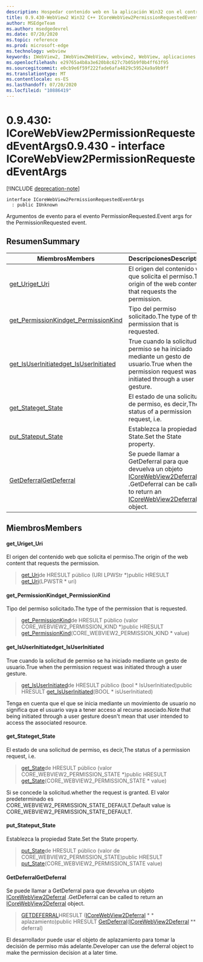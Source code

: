 ```yaml
---
description: Hospedar contenido web en la aplicación Win32 con el control Microsoft Edge WebView2
title: 0.9.430-WebView2 Win32 C++ ICoreWebView2PermissionRequestedEventArgs
author: MSEdgeTeam
ms.author: msedgedevrel
ms.date: 07/20/2020
ms.topic: reference
ms.prod: microsoft-edge
ms.technology: webview
keywords: IWebView2, IWebView2WebView, webview2, WebView, aplicaciones Win32, Win32, Edge, ICoreWebView2, ICoreWebView2Host, control de explorador, HTML Edge
ms.openlocfilehash: e29765a4b8a3e620b8c627c7b05b9f0b4ff63f95
ms.sourcegitcommit: e0cb9e6f59f222fade6afa4829c59524a9a9b9ff
ms.translationtype: MT
ms.contentlocale: es-ES
ms.lasthandoff: 07/20/2020
ms.locfileid: "10886419"
---
```

# <span data-ttu-id="99248-104">0.9.430: ICoreWebView2PermissionRequestedEventArgs</span><span class="sxs-lookup"><span data-stu-id="99248-104">0.9.430 - interface ICoreWebView2PermissionRequestedEventArgs</span></span> 

[!INCLUDE [deprecation-note](../../includes/deprecation-note.md)]

```
interface ICoreWebView2PermissionRequestedEventArgs
  : public IUnknown
```

<span data-ttu-id="99248-105">Argumentos de evento para el evento PermissionRequested.</span><span class="sxs-lookup"><span data-stu-id="99248-105">Event args for the PermissionRequested event.</span></span>

## <span data-ttu-id="99248-106">Resumen</span><span class="sxs-lookup"><span data-stu-id="99248-106">Summary</span></span>

 <span data-ttu-id="99248-107">Miembros</span><span class="sxs-lookup"><span data-stu-id="99248-107">Members</span></span>                        | <span data-ttu-id="99248-108">Descripciones</span><span class="sxs-lookup"><span data-stu-id="99248-108">Descriptions</span></span>
--------------------------------|---------------------------------------------
[<span data-ttu-id="99248-109">get_Uri</span><span class="sxs-lookup"><span data-stu-id="99248-109">get_Uri</span></span>](#get_uri) | <span data-ttu-id="99248-110">El origen del contenido web que solicita el permiso.</span><span class="sxs-lookup"><span data-stu-id="99248-110">The origin of the web content that requests the permission.</span></span>
[<span data-ttu-id="99248-111">get_PermissionKind</span><span class="sxs-lookup"><span data-stu-id="99248-111">get_PermissionKind</span></span>](#get_permissionkind) | <span data-ttu-id="99248-112">Tipo del permiso solicitado.</span><span class="sxs-lookup"><span data-stu-id="99248-112">The type of the permission that is requested.</span></span>
[<span data-ttu-id="99248-113">get_IsUserInitiated</span><span class="sxs-lookup"><span data-stu-id="99248-113">get_IsUserInitiated</span></span>](#get_isuserinitiated) | <span data-ttu-id="99248-114">True cuando la solicitud de permiso se ha iniciado mediante un gesto de usuario.</span><span class="sxs-lookup"><span data-stu-id="99248-114">True when the permission request was initiated through a user gesture.</span></span>
[<span data-ttu-id="99248-115">get_State</span><span class="sxs-lookup"><span data-stu-id="99248-115">get_State</span></span>](#get_state) | <span data-ttu-id="99248-116">El estado de una solicitud de permiso, es decir,</span><span class="sxs-lookup"><span data-stu-id="99248-116">The status of a permission request, i.e.</span></span>
[<span data-ttu-id="99248-117">put_State</span><span class="sxs-lookup"><span data-stu-id="99248-117">put_State</span></span>](#put_state) | <span data-ttu-id="99248-118">Establezca la propiedad State.</span><span class="sxs-lookup"><span data-stu-id="99248-118">Set the State property.</span></span>
[<span data-ttu-id="99248-119">GetDeferral</span><span class="sxs-lookup"><span data-stu-id="99248-119">GetDeferral</span></span>](#getdeferral) | <span data-ttu-id="99248-120">Se puede llamar a GetDeferral para que devuelva un objeto [ICoreWebView2Deferral](ICoreWebView2Deferral.md) .</span><span class="sxs-lookup"><span data-stu-id="99248-120">GetDeferral can be called to return an [ICoreWebView2Deferral](ICoreWebView2Deferral.md) object.</span></span>

## <span data-ttu-id="99248-121">Miembros</span><span class="sxs-lookup"><span data-stu-id="99248-121">Members</span></span>

#### <span data-ttu-id="99248-122">get_Uri</span><span class="sxs-lookup"><span data-stu-id="99248-122">get_Uri</span></span> 

<span data-ttu-id="99248-123">El origen del contenido web que solicita el permiso.</span><span class="sxs-lookup"><span data-stu-id="99248-123">The origin of the web content that requests the permission.</span></span>

> <span data-ttu-id="99248-124">[get_Uri](#get_uri)de HRESULT público (URI LPWStr \*)</span><span class="sxs-lookup"><span data-stu-id="99248-124">public HRESULT [get_Uri](#get_uri)(LPWSTR \* uri)</span></span>

#### <span data-ttu-id="99248-125">get_PermissionKind</span><span class="sxs-lookup"><span data-stu-id="99248-125">get_PermissionKind</span></span> 

<span data-ttu-id="99248-126">Tipo del permiso solicitado.</span><span class="sxs-lookup"><span data-stu-id="99248-126">The type of the permission that is requested.</span></span>

> <span data-ttu-id="99248-127">[get_PermissionKind](#get_permissionkind)de HRESULT público (valor CORE_WEBVIEW2_PERMISSION_KIND \*)</span><span class="sxs-lookup"><span data-stu-id="99248-127">public HRESULT [get_PermissionKind](#get_permissionkind)(CORE_WEBVIEW2_PERMISSION_KIND \* value)</span></span>

#### <span data-ttu-id="99248-128">get_IsUserInitiated</span><span class="sxs-lookup"><span data-stu-id="99248-128">get_IsUserInitiated</span></span> 

<span data-ttu-id="99248-129">True cuando la solicitud de permiso se ha iniciado mediante un gesto de usuario.</span><span class="sxs-lookup"><span data-stu-id="99248-129">True when the permission request was initiated through a user gesture.</span></span>

> <span data-ttu-id="99248-130">[get_IsUserInitiated](#get_isuserinitiated)de HRESULT público (bool \* IsUserInitiated)</span><span class="sxs-lookup"><span data-stu-id="99248-130">public HRESULT [get_IsUserInitiated](#get_isuserinitiated)(BOOL \* isUserInitiated)</span></span>

<span data-ttu-id="99248-131">Tenga en cuenta que el que se inicia mediante un movimiento de usuario no significa que el usuario vaya a tener acceso al recurso asociado.</span><span class="sxs-lookup"><span data-stu-id="99248-131">Note that being initiated through a user gesture doesn't mean that user intended to access the associated resource.</span></span>

#### <span data-ttu-id="99248-132">get_State</span><span class="sxs-lookup"><span data-stu-id="99248-132">get_State</span></span> 

<span data-ttu-id="99248-133">El estado de una solicitud de permiso, es decir,</span><span class="sxs-lookup"><span data-stu-id="99248-133">The status of a permission request, i.e.</span></span>

> <span data-ttu-id="99248-134">[get_State](#get_state)de HRESULT público (valor CORE_WEBVIEW2_PERMISSION_STATE \*)</span><span class="sxs-lookup"><span data-stu-id="99248-134">public HRESULT [get_State](#get_state)(CORE_WEBVIEW2_PERMISSION_STATE \* value)</span></span>

<span data-ttu-id="99248-135">Si se concede la solicitud.</span><span class="sxs-lookup"><span data-stu-id="99248-135">whether the request is granted.</span></span> <span data-ttu-id="99248-136">El valor predeterminado es CORE_WEBVIEW2_PERMISSION_STATE_DEFAULT.</span><span class="sxs-lookup"><span data-stu-id="99248-136">Default value is CORE_WEBVIEW2_PERMISSION_STATE_DEFAULT.</span></span>

#### <span data-ttu-id="99248-137">put_State</span><span class="sxs-lookup"><span data-stu-id="99248-137">put_State</span></span> 

<span data-ttu-id="99248-138">Establezca la propiedad State.</span><span class="sxs-lookup"><span data-stu-id="99248-138">Set the State property.</span></span>

> <span data-ttu-id="99248-139">[put_State](#put_state)de HRESULT público (valor de CORE_WEBVIEW2_PERMISSION_STATE)</span><span class="sxs-lookup"><span data-stu-id="99248-139">public HRESULT [put_State](#put_state)(CORE_WEBVIEW2_PERMISSION_STATE value)</span></span>

#### <span data-ttu-id="99248-140">GetDeferral</span><span class="sxs-lookup"><span data-stu-id="99248-140">GetDeferral</span></span> 

<span data-ttu-id="99248-141">Se puede llamar a GetDeferral para que devuelva un objeto [ICoreWebView2Deferral](ICoreWebView2Deferral.md) .</span><span class="sxs-lookup"><span data-stu-id="99248-141">GetDeferral can be called to return an [ICoreWebView2Deferral](ICoreWebView2Deferral.md) object.</span></span>

> <span data-ttu-id="99248-142">[GETDEFERRAL](#getdeferral)HRESULT ([ICoreWebView2Deferral](ICoreWebView2Deferral.md) \* \* aplazamiento)</span><span class="sxs-lookup"><span data-stu-id="99248-142">public HRESULT [GetDeferral](#getdeferral)([ICoreWebView2Deferral](ICoreWebView2Deferral.md) \*\* deferral)</span></span>

<span data-ttu-id="99248-143">El desarrollador puede usar el objeto de aplazamiento para tomar la decisión de permiso más adelante.</span><span class="sxs-lookup"><span data-stu-id="99248-143">Developer can use the deferral object to make the permission decision at a later time.</span></span>

